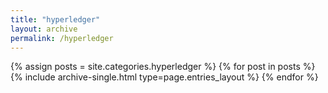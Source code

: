 ```yaml
---
title: "hyperledger"
layout: archive
permalink: /hyperledger
---
```



{% assign posts = site.categories.hyperledger %}
{% for post in posts %} {% include archive-single.html type=page.entries_layout %} {% endfor %}
